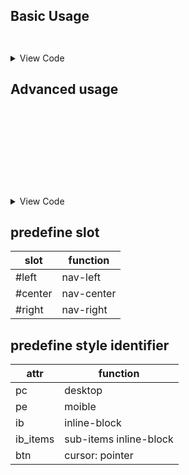 <script setup>
  import d1 from "../../demos/gqp_nav/demo1.vue"
  import d2 from "../../demos/gqp_nav/demo2.vue"
</script>

## Basic Usage
<div style="filter: blur(0);height:2em">
  <d1/>
</div>
<details>
<summary>View Code</summary>

<<< ./docs/en/demos/gqp_nav/demo1.vue
</details>


## Advanced usage
<div style="filter: blur(0);height:10em">
  <d2/>
</div>
<details>
<summary>View Code</summary>

<<< ./docs/en/demos/gqp_nav/demo2.vue
</details>

## predefine slot
| slot    | function   |
| ------- | ---------- |
| #left   | nav-left   |
| #center | nav-center |
| #right  | nav-right  |

## predefine style identifier
| attr     | function               |
| -------- | ---------------------- |
| pc       | desktop                |
| pe       | moible                 |
| ib       | inline-block           |
| ib_items | sub-items inline-block |
| btn      | cursor: pointer        |
